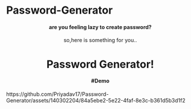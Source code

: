 # Password-Generator
<h4 align="center"> are you feeling lazy to create password?</h4>
<p align="center">so,here is something for you.. </p>
<h1 align="center">Password Generator!</h1>

<h4 align="center">#Demo</h4>
https://github.com/Priyadav17/Password-Generator/assets/140302204/84a5ebe2-5e22-4faf-8e3c-b361d5b3d1f2

